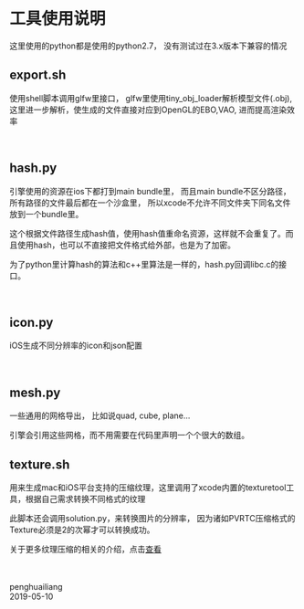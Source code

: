 # 工具使用说明


这里使用的python都是使用的python2.7， 没有测试过在3.x版本下兼容的情况


## export.sh

使用shell脚本调用glfw里接口， glfw里使用tiny_obj_loader解析模型文件(.obj), 这里进一步解析，使生成的文件直接对应到OpenGL的EBO,VAO, 进而提高渲染效率

<br>

## hash.py

引擎使用的资源在ios下都打到main bundle里， 而且main bundle不区分路径，所有路径的文件最后都在一个沙盒里， 所以xcode不允许不同文件夹下同名文件放到一个bundle里。

这个根据文件路径生成hash值，使用hash值重命名资源，这样就不会重复了。而且使用hash，也可以不直接把文件格式给外部，也是为了加密。

为了python里计算hash的算法和c++里算法是一样的，hash.py回调libc.c的接口。

<br>


## icon.py

iOS生成不同分辨率的icon和json配置


<br>


## mesh.py

一些通用的网格导出， 比如说quad, cube, plane...

引擎会引用这些网格，而不用需要在代码里声明一个个很大的数组。


## texture.sh

用来生成mac和iOS平台支持的压缩纹理，这里调用了xcode内置的texturetool工具，根据自己需求转换不同格式的纹理

此脚本还会调用solution.py，来转换图片的分辨率， 因为诸如PVRTC压缩格式的Texture必须是2的次幂才可以转换成功。

关于更多纹理压缩的相关的介绍，点击[查看][i1]


<br><br>
penghuailiang<br>
2019-05-10


[i1]: https://huailiang.github.io/blog/2019/texture/
